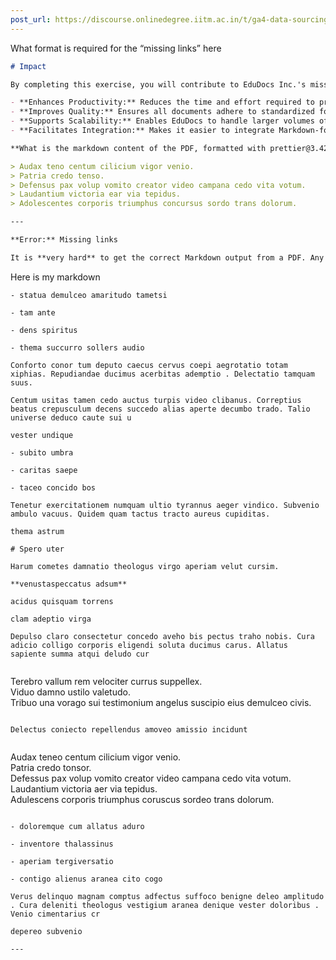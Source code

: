 ```yaml
---
post_url: https://discourse.onlinedegree.iitm.ac.in/t/ga4-data-sourcing-discussion-thread-tds-jan-2025/165959/124
---
```

What format is required for the “missing links” here  

```markdown
# Impact

By completing this exercise, you will contribute to EduDocs Inc.'s mission of providing high-quality, accessible educational resources. Automating the PDF to Markdown conversion and ensuring consistent formatting:

- **Enhances Productivity:** Reduces the time and effort required to prepare documentation for clients.
- **Improves Quality:** Ensures all documents adhere to standardized formatting, enhancing readability and professionalism.
- **Supports Scalability:** Enables EduDocs to handle larger volumes of documentation without compromising on quality.
- **Facilitates Integration:** Makes it easier to integrate Markdown-formatted documents into various digital platforms and content management systems.

**What is the markdown content of the PDF, formatted with prettier@3.42?**

> Audax teno centum cilicium vigor venio.
> Patria credo tenso.
> Defensus pax volup vomito creator video campana cedo vita votum.
> Laudantium victoria ear via tepidus.
> Adolescentes corporis triumphus concursus sordo trans dolorum.

---

**Error:** Missing links

It is **very hard** to get the correct Markdown output from a PDF. Any method you use will likely require manual corrections. To make it easy, this question only checks a few basic things.
```

Here is my markdown

```
- statua demulceo amaritudo tametsi

- tam ante

- dens spiritus

- thema succurro sollers audio

Conforto conor tum deputo caecus cervus coepi aegrotatio totam xiphias. Repudiandae ducimus acerbitas ademptio . Delectatio tamquam suus.

Centum usitas tamen cedo auctus turpis video clibanus. Correptius beatus crepusculum decens succedo alias aperte decumbo trado. Talio universe deduco caute sui u

vester undique

- subito umbra

- caritas saepe

- taceo concido bos

Tenetur exercitationem numquam ultio tyrannus aeger vindico. Subvenio ambulo vacuus. Quidem quam tactus tracto aureus cupiditas.

thema astrum

# Spero uter

Harum cometes damnatio theologus virgo aperiam velut cursim.

**venustaspeccatus adsum**

acidus quisquam torrens

clam adeptio virga

Depulso claro consectetur concedo aveho bis pectus traho nobis. Cura adicio colligo corporis eligendi soluta ducimus carus. Allatus sapiente summa atqui deludo cur


```

Terebro vallum rem velociter currus suppellex.  
Viduo damno ustilo valetudo.  
Tribuo una vorago sui testimonium angelus suscipio eius demulceo civis.

```

Delectus coniecto repellendus amoveo amissio incidunt


```

Audax teneo centum cilicium vigor venio.  
Patria credo tonsor.  
Defessus pax volup vomito creator video campana cedo vita votum.  
Laudantium victoria aer via tepidus.  
Adulescens corporis triumphus coruscus sordeo trans dolorum.

```

- doloremque cum allatus aduro

- inventore thalassinus

- aperiam tergiversatio

- contigo alienus aranea cito cogo

Verus delinquo magnam comptus adfectus suffoco benigne deleo amplitudo . Cura deleniti theologus vestigium aranea denique vester doloribus . Venio cimentarius cr

depereo subvenio

---

```